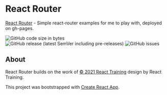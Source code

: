 React Router
============

[React Router](https://coreybailey07.github.io/react-router) - Simple react-router examples for me to play with, deployed on gh-pages.

![GitHub code size in bytes](https://img.shields.io/github/languages/code-size/coreybailey07/react-router)
![GitHub release (latest SemVer including pre-releases)](https://img.shields.io/github/v/release/coreybailey07/react-router?include_prereleases)
![GitHub issues](https://img.shields.io/github/issues/coreybailey07/react-router)

## About

React Router builds on the work of [© 2021 React Training](https://creativecommons.org/licenses/by/4.0/) design by React Training.

This project was bootstrapped with [Create React App](https://github.com/facebook/create-react-app).
